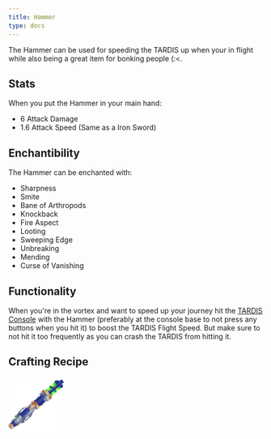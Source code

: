 ```yaml
---
title: Hammer
type: docs
---
```


The Hammer can be used for speeding the TARDIS up when your in flight while also being a great item for bonking people (:<.

## Stats
When you put the Hammer in your main hand:
- 6 Attack Damage
- 1.6 Attack Speed
(Same as a Iron Sword)

## Enchantibility
The Hammer can be enchanted with:
- Sharpness
- Smite
- Bane of Arthropods
- Knockback
- Fire Aspect
- Looting
- Sweeping Edge
- Unbreaking
- Mending
- Curse of Vanishing


## Functionality
When you're in the vortex and want to speed up your journey hit the [TARDIS Console](../../blocks/console) with the Hammer (preferably at the console base to not press any buttons when you hit it) to boost the TARDIS Flight Speed. But make sure to not hit it too frequently as you can crash the TARDIS from hitting it.

## Crafting Recipe

![Hammer Crafting Recipie](images/sonic/mechanical.png)



